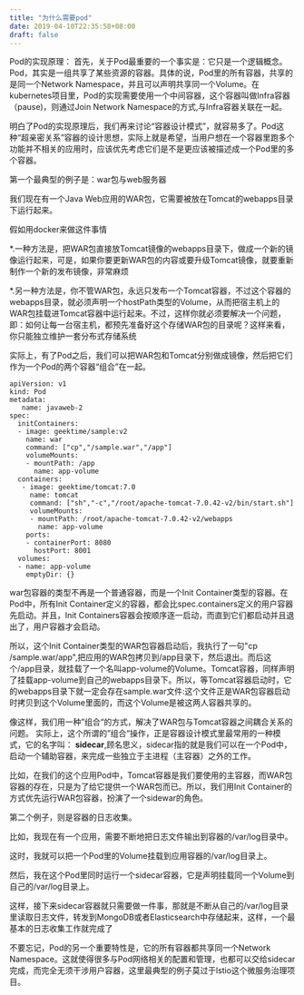 ```yaml
---
title: "为什么需要pod"
date: 2019-04-10T22:35:58+08:00
draft: false
---
```


Pod的实现原理： 首先，关于Pod最重要的一个事实是：它只是一个逻辑概念。Pod，其实是一组共享了某些资源的容器。具体的说，Pod里的所有容器，共享的是同一个Network Namespace，并且可以声明共享同一个Volume。在kubernetes项目里，Pod的实现需要使用一个中间容器，这个容器叫做Infra容器（pause)，则通过Join Network Namespace的方式,与Infra容器关联在一起。

明白了Pod的实现原理后，我们再来讨论“容器设计模式”，就容易多了。Pod这种“超亲密关系”容器的设计思想，实际上就是希望，当用户想在一个容器里跑多个功能并不相关的应用时，应该优先考虑它们是不是更应该被描述成一个Pod里的多个容器。

第一个最典型的例子是：war包与web服务器

我们现在有一个Java Web应用的WAR包，它需要被放在Tomcat的webapps目录下运行起来。

假如用docker来做这件事情

*.一种方法是，把WAR包直接放Tomcat镜像的webapps目录下，做成一个新的镜像运行起来，可是，如果你要更新WAR包的内容或要升级Tomcat镜像，就要重新制作一个新的发布镜像，非常麻烦

*.另一种方法是，你不管WAR包，永远只发布一个Tomcat容器，不过这个容器的webapps目录，就必须声明一个hostPath类型的Volume，从而把宿主机上的WAR包挂载进Tomcat容器中运行起来。不过，这样你就必须要解决一个问题，即：如何让每一台宿主机，都预先准备好这个存储WAR包的目录呢？这样来看，你只能独立维护一套分布式存储系统

实际上，有了Pod之后，我们可以把WAR包和Tomcat分别做成镜像，然后把它们作为一个Pod的两个容器“组合”在一起。

```
apiVersion: v1
kind: Pod
metadata:
   name: javaweb-2
spec:
  initContainers:
  - image: geektime/sample:v2
    name: war
    command: ["cp","/sample.war","/app"]
    volumeMounts:
    - mountPath: /app
      name: app-volume 
  containers:
   - image: geektime/tomcat:7.0
     name: tomcat
     command: ["sh","-c","/root/apache-tomcat-7.0.42-v2/bin/start.sh"]
     volumeMounts:
     - mountPath: /root/apache-tomcat-7.0.42-v2/webapps
       name: app-volume
    ports:
    - containerPort: 8080
      hostPort: 8001
  volumes:
  - name: app-volume
    emptyDir: {}
```

war包容器的类型不再是一个普通容器，而是一个Init Container类型的容器。在Pod中，所有Init Container定义的容器，都会比spec.containers定义的用户容器先启动。并且，Init Containers容器会按顺序逐一启动，而直到它们都启动并且退出了，用户容器才会启动。

所以，这个Init Container类型的WAR包容器启动后，我执行了一句"cp /sample.war/app",把应用的WAR包拷贝到/app目录下，然后退出。而后这个/app目录，就挂载了一个名叫app-volume的Volume。Tomcat容器，同样声明了挂载app-volume到自己的webapps目录下。所以，等Tomcat容器启动时，它的webapps目录下就一定会存在sample.war文件:这个文件正是WAR包容器启动时拷贝到这个Volume里面的，而这个Volume是被这两人容器共享的。

像这样，我们用一种”组合“的方式，解决了WAR包与Tomcat容器之间耦合关系的问题。 实际上，这个所谓的”组合“操作，正是容器设计模式里最常用的一种模式，它的名字叫： **sidecar**,顾名思义，sidecar指的就是我们可以在一个Pod中，启动一个辅助容器，来完成一些独立于主进程（主容器）之外的工作。

比如，在我们的这个应用Pod中，Tomcat容器是我们要使用的主容器，而WAR包容器的存在，只是为了给它提供一个WAR包而已。所以，我们用Init Container的方式优先运行WAR包容器，扮演了一个sidewar的角色。

第二个例子，则是容器的日志收集。

比如，我现在有一个应用，需要不断地把日志文件输出到容器的/var/log目录中。

这时，我就可以把一个Pod里的Volume挂载到应用容器的/var/log目录上。

然后，我在这个Pod里同时运行一个sidecar容器，它是声明挂载同一个Volume到自己的/var/log目录上。

这样，接下来sidecar容器就只需要做一件事，那就是不断从自己的/var/log目录里读取日志文件，转发到MongoDB或者Elasticsearch中存储起来，这样，一个最基本的日志收集工作就完成了

不要忘记，Pod的另一个重要特性是，它的所有容器都共享同一个Network Namespace。这就使得很多与Pod网络相关的配置和管理，也都可以交给sidecar完成，而完全无须干涉用户容器，这里最典型的例子莫过于lstio这个微服务治理项目。